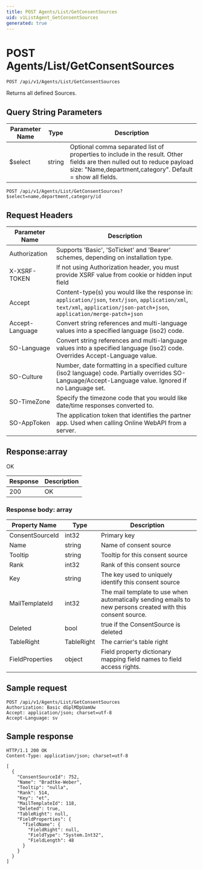 ```yaml
---
title: POST Agents/List/GetConsentSources
uid: v1ListAgent_GetConsentSources
generated: true
---
```


# POST Agents/List/GetConsentSources

```http
POST /api/v1/Agents/List/GetConsentSources
```

Returns all defined Sources.







## Query String Parameters

| Parameter Name | Type |  Description |
|----------------|------|--------------|
| $select | string |  Optional comma separated list of properties to include in the result. Other fields are then nulled out to reduce payload size: "Name,department,category". Default = show all fields. |

```http
POST /api/v1/Agents/List/GetConsentSources?$select=name,department,category/id
```


## Request Headers

| Parameter Name | Description |
|----------------|-------------|
| Authorization  | Supports 'Basic', 'SoTicket' and 'Bearer' schemes, depending on installation type. |
| X-XSRF-TOKEN   | If not using Authorization header, you must provide XSRF value from cookie or hidden input field |
| Accept         | Content-type(s) you would like the response in: `application/json`, `text/json`, `application/xml`, `text/xml`, `application/json-patch+json`, `application/merge-patch+json` |
| Accept-Language | Convert string references and multi-language values into a specified language (iso2) code. |
| SO-Language | Convert string references and multi-language values into a specified language (iso2) code. Overrides Accept-Language value. |
| SO-Culture | Number, date formatting in a specified culture (iso2 language) code. Partially overrides SO-Language/Accept-Language value. Ignored if no Language set. |
| SO-TimeZone | Specify the timezone code that you would like date/time responses converted to. |
| SO-AppToken | The application token that identifies the partner app. Used when calling Online WebAPI from a server. |


## Response:array

OK

| Response | Description |
|----------------|-------------|
| 200 | OK |

### Response body: array

| Property Name | Type |  Description |
|----------------|------|--------------|
| ConsentSourceId | int32 | Primary key |
| Name | string | Name of consent source |
| Tooltip | string | Tooltip for this consent source |
| Rank | int32 | Rank of this consent source |
| Key | string | The key used to uniquely identify this consent source |
| MailTemplateId | int32 | The mail template to use when automatically sending emails to new persons created with this consent source. |
| Deleted | bool | true if the ConsentSource is deleted |
| TableRight | TableRight | The carrier's table right |
| FieldProperties | object | Field property dictionary mapping field names to field access rights. |

## Sample request

```http!
POST /api/v1/Agents/List/GetConsentSources
Authorization: Basic dGplMDpUamUw
Accept: application/json; charset=utf-8
Accept-Language: sv
```

## Sample response

```http_
HTTP/1.1 200 OK
Content-Type: application/json; charset=utf-8

[
  {
    "ConsentSourceId": 752,
    "Name": "Bradtke-Weber",
    "Tooltip": "nulla",
    "Rank": 514,
    "Key": "et",
    "MailTemplateId": 118,
    "Deleted": true,
    "TableRight": null,
    "FieldProperties": {
      "fieldName": {
        "FieldRight": null,
        "FieldType": "System.Int32",
        "FieldLength": 48
      }
    }
  }
]
```